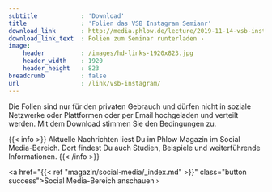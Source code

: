 ```yaml
---
subtitle            : 'Download'
title               : 'Folien das VSB Instagram Semianr'
download_link       : http://media.phlow.de/lecture/2019-11-14-vsb-instagram.pdf
download_link_text  : Folien zum Seminar runterladen ›
image:
    header          : /images/hd-links-1920x823.jpg
    header_width    : 1920
    header_height   : 823
breadcrumb          : false
url                 : /link/vsb-instagram/
---
```

Die Folien sind nur für den privaten Gebrauch und dürfen nicht in soziale Netzwerke oder Plattformen oder per Email hochgeladen und verteilt werden. Mit dem Download stimmen Sie den Bedingungen zu.
<!--more-->

{{< info >}}
Aktuelle Nachrichten liest Du im Phlow Magazin im Social Media-Bereich. Dort findest Du auch Studien, Beispiele und weiterführende Informationen.
{{< /info >}}

<a href="{{< ref "magazin/social-media/_index.md" >}}" class="button success">Social Media-Bereich anschauen ›</a>
